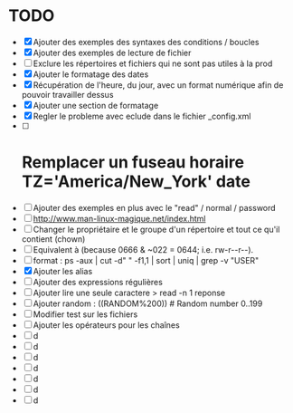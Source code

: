 # TODO

- [x] Ajouter des exemples des syntaxes des conditions / boucles
- [x] Ajouter des exemples de lecture de fichier
- [ ] Exclure les répertoires et fichiers qui ne sont pas utiles à la prod
- [x] Ajouter le formatage des dates
- [x] Récupération de l'heure, du jour, avec un format numérique afin de pouvoir travailler dessus
- [x] Ajouter une section de formatage
- [x] Regler le probleme avec eclude dans le fichier \_config.xml
- [ ] # Remplacer un fuseau horaire TZ='America/New_York' date
- [ ] Ajouter des exemples en plus avec le "read" / normal / password
- [ ] http://www.man-linux-magique.net/index.html
- [ ] Changer le propriétaire et le groupe d'un répertoire et tout ce qu'il contient (chown)
- [ ] Equivalent à (because 0666 & ~022 = 0644; i.e. rw-r--r--).
- [ ] format : ps -aux | cut -d" " -f1,1 | sort | uniq | grep -v "USER"
- [x] Ajouter les alias
- [ ] Ajouter des expressions régulières
- [ ] Ajouter lire une seule caractere > read -n 1 reponse
- [ ] Ajouter random : $(($RANDOM%200))  # Random number 0..199
- [ ] Modifier test sur les fichiers
- [ ] Ajouter les opérateurs pour les chaînes
- [ ] d
- [ ] d
- [ ] d
- [ ] d
- [ ] d
- [ ] d
- [ ] d
